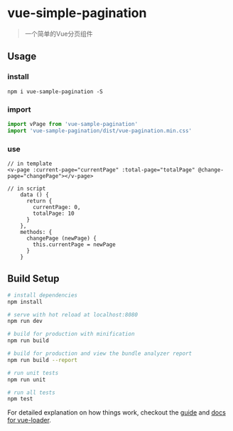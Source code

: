 # vue-simple-pagination

> 一个简单的Vue分页组件

## Usage

### install
`npm i vue-sample-pagination -S`

### import
```js
import vPage from 'vue-sample-pagination'
import 'vue-sample-pagination/dist/vue-pagination.min.css'
```

### use
```vue
// in template
<v-page :current-page="currentPage" :total-page="totalPage" @change-page="changePage"></v-page>

// in script
    data () {
      return {
        currentPage: 0,
        totalPage: 10
      }
    },
    methods: {
      changePage (newPage) {
        this.currentPage = newPage
      }
    }
```

## Build Setup

``` bash
# install dependencies
npm install

# serve with hot reload at localhost:8080
npm run dev

# build for production with minification
npm run build

# build for production and view the bundle analyzer report
npm run build --report

# run unit tests
npm run unit

# run all tests
npm test
```

For detailed explanation on how things work, checkout the [guide](http://vuejs-templates.github.io/webpack/) and [docs for vue-loader](http://vuejs.github.io/vue-loader).
